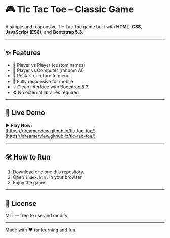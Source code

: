 # 🎮 Tic Tac Toe – Classic Game

A simple and responsive Tic Tac Toe game built with **HTML**, **CSS**, **JavaScript (ES6)**, and **Bootstrap 5.3**.

---

## ✨ Features

- 👥 Player vs Player (custom names)
- 🤖 Player vs Computer (random AI)
- 🔁 Restart or return to menu
- 📱 Fully responsive for mobile
- 💡 Clean interface with Bootstrap 5.3
- ⚙️ No external libraries required

---

## 🚀 Live Demo

▶️ **Play Now:**  
[https://dreamerview.github.io/tic-tac-toe/](https://dreamerview.github.io/tic-tac-toe/)  

---

## 🛠 How to Run

1. Download or clone this repository.
2. Open `index.html` in your browser.
3. Enjoy the game!

---

## 📄 License

MIT — free to use and modify.

---

Made with ❤️ for learning and fun.
